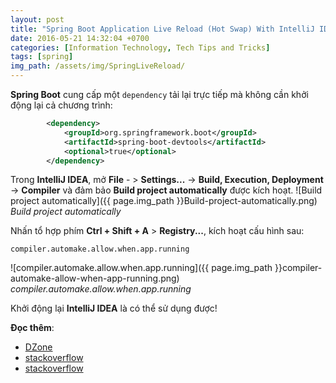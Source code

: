 ```yaml
---
layout: post
title: "Spring Boot Application Live Reload (Hot Swap) With IntelliJ IDEA"
date: 2016-05-21 14:32:04 +0700
categories: [Information Technology, Tech Tips and Tricks]
tags: [spring]
img_path: /assets/img/SpringLiveReload/
---
```


**Spring Boot** cung cấp một `dependency` tải lại trực tiếp mà không cần khởi động lại cả chương trình:
```xml
        <dependency>
            <groupId>org.springframework.boot</groupId>
            <artifactId>spring-boot-devtools</artifactId>
            <optional>true</optional>
        </dependency>
```
Trong **IntelliJ IDEA**, mở **File** - > **Settings...** -> **Build, Execution, Deployment** -> **Compiler** và đảm bảo **Build project automatically** được kích hoạt.
![Build project automatically]({{ page.img_path }}Build-project-automatically.png)
_Build project automatically_

Nhấn tổ hợp phím **Ctrl + Shift + A** > **Registry...**, kích hoạt cấu hình sau:
```console
compiler.automake.allow.when.app.running
```
![compiler.automake.allow.when.app.running]({{ page.img_path }}compiler-automake-allow-when-app-running.png)
_compiler.automake.allow.when.app.running_

Khởi động lại **IntelliJ IDEA** là có thể sử dụng được!

**Đọc thêm**:
- [DZone](https://dzone.com/articles/spring-boot-application-live-reload-hot-swap-with)
- [stackoverflow](https://stackoverflow.com/questions/21399586/hot-swapping-in-spring-boot)
- [stackoverflow](https://stackoverflow.com/questions/40057057/spring-boot-and-thymeleaf-hot-swap-templates-and-resources-once-again)
